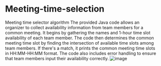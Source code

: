 # Meeting-time-selection
Meeting time selector algorithm
The provided Java code allows an organizer to collect availability information from team members for a common meeting. It begins by gathering the names and 1-hour time slot availability of each team member. 
The code then determines the common meeting time slot by finding the intersection of available time slots among team members. 
If there's a match, it prints the common meeting time slots in HH:MM-HH:MM format. 
The code also includes error handling to ensure that team members input their availability correctly. 
![image](https://images.unsplash.com/photo-1546525506-495a7647977b?q=80&w=2070&auto=format&fit=crop&ixlib=rb-4.0.3&ixid=M3wxMjA3fDB8MHxwaG90by1wYWdlfHx8fGVufDB8fHx8fA%3D%3D)

